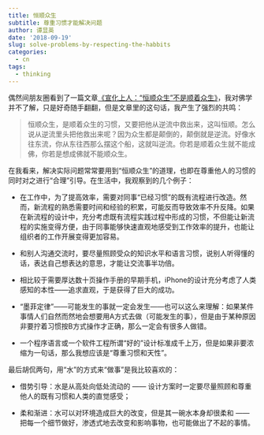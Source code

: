 ```yaml
---
title: 恒顺众生
subtitle: 尊重习惯才能解决问题
author: 谭显英
date: '2018-09-19'
slug: solve-problems-by-respecting-the-habbits
categories:
  - cn
tags:
  - thinking
---
```


偶然间朋友圈看到了一篇文章[《宣化上人：“恒顺众生”不是顺着众生》](https://mp.weixin.qq.com/s/k5yjqLBLbmV_aosYViIV9w)，我对佛学并不了解，只是好奇随手翻翻，但是文章里的这句话，我产生了强烈的共鸣：

> 恒顺众生，是顺着众生的习惯，又要把他从逆流中救出来，这叫恒顺。怎么说从逆流里头把他救出来呢？因为众生都是颠倒的，颠倒就是逆流。好像水往东流，你从东往西那么摆这个船，这就叫逆流。你若是顺着众生就不能成佛，你若是想成佛就不能顺众生。

在我看来，解决实际问题常常要用到“恒顺众生”的道理，也即在尊重他人的习惯的同时对之进行“合理”引导。在生活中，我观察到的几个例子：

- 在工作中，为了提高效率，需要对同事“已经习惯”的既有流程进行改造。然而，新流程的熟悉需要时间和经验的积累，可能反而导致效率不升反降。如果在新流程的设计中，充分考虑既有流程实践过程中形成的习惯，不但能让新流程的实施变得方便，由于同事能够快速直观地感受到工作效率的提升，也能让组织者的工作开展变得更加容易。

- 和别人沟通交流时，要尽量照顾受众的知识水平和语言习惯，说别人听得懂的话，表达自己想表达的意思，才能让交流事半功倍。

- 相比较于需要厚达数十页操作手册的早期手机，iPhone的设计充分考虑了人类感知的本性——追求直观，于是获得了巨大的成功。

- “墨菲定律”——可能发生的事就一定会发生——也可以这么来理解：如果某件事情人们自然而然地会想要用A方式去做（可能发生的事），但是由于某种原因非要拧着习惯按B方式操作才正确，那么一定会有很多人做错。

- 一个程序语言或一个软件工程所谓“好的”设计标准成千上万，但是如果非要浓缩为一句话，那么我想应该是“尊重习惯和天性”。

最后胡侃两句，用“水”的方式来“做事”是我比较喜欢的：

- 借势引导：水是从高处向低处流动的 —— 设计方案时一定要尽量照顾和尊重他人的既有习惯和人类的直觉感受；

- 柔和渐进：水可以对环境造成巨大的改变，但是其一碗水本身却很柔和 —— 把每一个细节做好，渗透式地去改变和影响事物，也可能做出了不起的事情。

